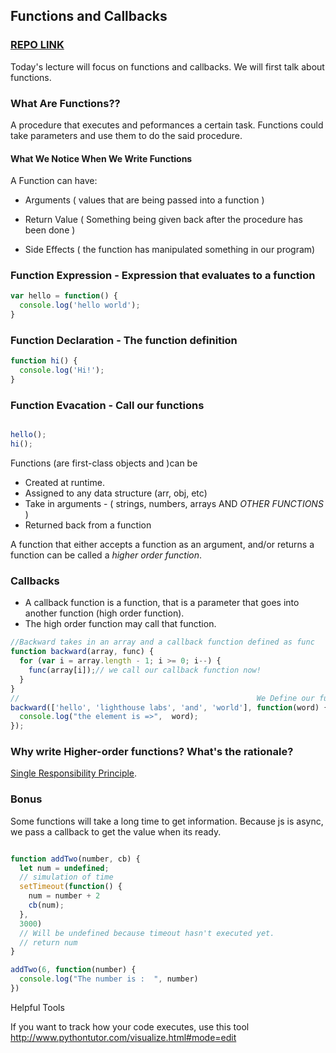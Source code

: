 

## Functions and Callbacks

### [REPO LINK](https://github.com/vasiliy-klimkin/w1d5-callbacks)

Today's lecture will focus on functions and callbacks. We will first talk about functions.

### What Are Functions??

A procedure that executes and peformances a certain task. Functions could take parameters and use them to do
the said procedure.

#### What We Notice When We Write Functions

A Function can have:

- Arguments    ( values that are being passed into a function )

- Return Value ( Something being given back after the procedure has been done )

- Side Effects ( the function has manipulated something in our program)

### Function Expression - Expression that evaluates to a function

```js
var hello = function() {
  console.log('hello world');
}
```

### Function Declaration - The function definition

```js
function hi() {
  console.log('Hi!');
}
```

### Function Evacation - Call our functions

```js

hello();
hi();
```


Functions (are first-class objects and )can be


- Created at runtime.
- Assigned to any data structure (arr, obj, etc)
- Take in arguments - ( strings, numbers, arrays AND *OTHER FUNCTIONS* )
- Returned back from a function


A function that either accepts a function as an argument, and/or returns a function can be called a *higher order function*.

### Callbacks

- A callback function is a function, that is a parameter that goes into another function (high order function).
- The high order function may call that function.

```js
//Backward takes in an array and a callback function defined as func
function backward(array, func) {
  for (var i = array.length - 1; i >= 0; i--) {
    func(array[i]);// we call our callback function now!
  }
}
//                                                     We Define our function right at the parameter as an anonymous function!
backward(['hello', 'lighthouse labs', 'and', 'world'], function(word) {
  console.log("the element is =>",  word);
});
```

### Why write Higher-order functions? What's the rationale?

[Single Responsibility Principle](https://en.wikipedia.org/wiki/Single_responsibility_principle).

### Bonus

Some functions will take a long time to get information. Because js is async, we pass a callback to get the value when its ready.

```js

function addTwo(number, cb) {
  let num = undefined;
  // simulation of time
  setTimeout(function() {
    num = number + 2
    cb(num);
  },
  3000)
  // Will be undefined because timeout hasn't executed yet.
  // return num
}

addTwo(6, function(number) {
  console.log("The number is :  ", number)
})
```

Helpful Tools

If you want to track how your code executes, use this tool
http://www.pythontutor.com/visualize.html#mode=edit
